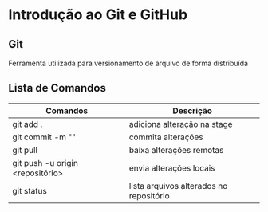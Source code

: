 
# Introdução ao Git e GitHub

## Git

Ferramenta utilizada para versionamento de arquivo de forma distribuída

## Lista de Comandos

|  Comandos |  Descrição  |
|---|---|
| git add .  | adiciona alteração na stage  |
| git commit -m ""  | commita alterações  |
| git pull  | baixa alterações remotas  |
| git push -u origin <repositório>  | envia alterações locais  |
| git status  | lista arquivos alterados no repositório  |
